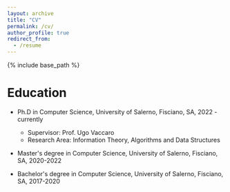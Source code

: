 ```yaml
---
layout: archive
title: "CV"
permalink: /cv/
author_profile: true
redirect_from:
  - /resume
---
```


{% include base_path %}

Education
======
* Ph.D in Computer Science, University of Salerno, Fisciano, SA, 2022 - currently
  * Supervisor: Prof. Ugo Vaccaro
  * Research Area: Information Theory, Algorithms and Data Structures

* Master's degree in Computer Science, University of Salerno, Fisciano, SA, 2020-2022
 
* Bachelor's degree in Computer Science, University of Salerno, Fisciano, SA, 2017-2020



